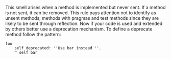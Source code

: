 This smell arises when a method is implemented but never sent. If a method is not sent, it can be removed. This rule pays attention not to identify as unsent methods, methods with pragmas and test methods since they are likely to be sent through reflection.
	Now if your code is used and extended by others better use a deprecation mechanism. To define a deprecate method follow the pattern: 
	
	foo
		self deprecated: ''Use bar instead ''. 
		^ self bar